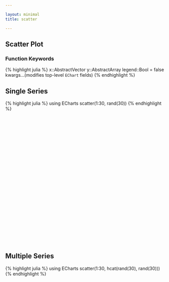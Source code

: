 ```yaml
---

layout: minimal
title: scatter

---
```


## Scatter Plot

### Function Keywords
{% highlight julia %}
x::AbstractVector
y::AbstractArray
legend::Bool = false
kwargs...(modifies top-level `EChart` fields)
{% endhighlight %}

## Single Series
{% highlight julia %}
using ECharts
scatter(1:30, rand(30))
{% endhighlight %}

<div id="scatter" style="height:400px;width:800px;"></div>
<script type="text/javascript">
    // Initialize after dom ready
    var myChart = echarts.init(document.getElementById("scatter"));

    // Load data into the ECharts instance
    myChart.setOption({"xAxis":[{"show":true,"data":[1.0,2.0,3.0,4.0,5.0,6.0,7.0,8.0,9.0,10.0,11.0,12.0,13.0,14.0,15.0,16.0,17.0,18.0,19.0,20.0,21.0,22.0,23.0,24.0,25.0,26.0,27.0,28.0,29.0,30.0],"type":"category"}],"yAxis":[{"show":true,"type":"value"}],"toolbox":{"itemGap":15,"show":false,"x":"right","feature":{},"orient":"vertical","y":"center"},"title":{},"series":[{"data":[0.28349037481431383,0.7779501781342211,0.5034440179017441,0.025535025772706055,0.6183463419067843,0.4288179088209456,0.2634386479202955,0.05255994192478419,0.3957871564877886,0.1980999405728805,0.21219556161459274,0.39069746174715525,0.1331723440449284,0.31737347363879564,0.9733990953658405,0.6857222361850577,0.5501104994151236,0.8740011821737608,0.21468315301631802,0.8186274264041322,0.9676316667608766,0.5812029667394709,0.8919983593065945,0.29503481636592777,0.6710642075732647,0.04064753977127866,0.20677311746585803,0.11074273794658196,0.5734841870800895,0.607140501804825],"smooth":false,"type":"scatter"}],"backgroundColor":"rgba(0,0,0,0)"});
</script>

## Multiple Series
{% highlight julia %}
using ECharts
scatter(1:30, hcat(rand(30), rand(30)))
{% endhighlight %}

<div id="scatter2" style="height:400px;width:800px;"></div>
<script type="text/javascript">
    // Initialize after dom ready
    var myChart = echarts.init(document.getElementById("scatter2"));

    // Load data into the ECharts instance
    myChart.setOption({"xAxis":[{"scale":false,"gridIndex":0,"splitNumber":5,"minInterval":0,"silent":true,"data":[1.0,2.0,3.0,4.0,5.0,6.0,7.0,8.0,9.0,10.0,11.0,12.0,13.0,14.0,15.0,16.0,17.0,18.0,19.0,20.0,21.0,22.0,23.0,24.0,25.0,26.0,27.0,28.0,29.0,30.0],"inverse":false,"type":"category","nameLocation":"start","nameGap":15}],"yAxis":[{"scale":false,"gridIndex":0,"splitNumber":5,"minInterval":0,"silent":true,"inverse":false,"type":"value","nameLocation":"start","nameGap":15}],"toolbox":{"feature":{},"itemSize":15,"orient":"vertical","height":"auto","zlevel":0,"z":2,"itemGap":10,"right":"auto","top":"center","width":"auto","show":false,"showTitle":true},"title":{"left":"left","borderColor":"transparent","bottom":"auto","padding":5,"zlevel":0,"borderWidth":1,"target":"blank","z":2,"itemGap":5,"backgroundColor":"transparent","shadowOffsetY":0,"shadowOffsetX":0,"right":"auto","top":"auto","subtarget":"blank","show":true},"series":[{"data":[0.831929310055439,0.20374375237877862,0.7241458029892622,0.1972815906720189,0.12044779018604945,0.8529780874298847,0.8608079645373481,0.7630863988865804,0.37134216913736706,0.8023217369238693,0.9685009471268444,0.35537617864769677,0.37772792322453275,0.8502510792630622,0.09374123998751704,0.1281184852243218,0.6199180634427666,0.3465624264910867,0.7293354715626428,0.9238290811073668,0.3827833584700764,0.8185218616268428,0.5692684874941278,0.44275903495953495,0.7520685535142144,0.566043715748707,0.5519294020944534,0.9691034230681932,0.15706340768670835,0.9824328942454952],"smooth":false,"minSize":"0%","type":"scatter","maxSize":"100%"},{"data":[0.852042139277805,0.675518995374687,0.027944033432996562,0.10274354967890753,0.7248091617167529,0.2596626726458453,0.3826649120929533,0.583999545927876,0.03352710561158423,0.8396410489028099,0.9787210813108083,0.597684444266882,0.9395943909497955,0.8936281717514674,0.4035533650846965,0.3210975756164751,0.5607413198378635,0.5767104197118142,0.3149626146374429,0.008423418778473968,0.4053930992682191,0.6565869466830263,0.6094257860831427,0.2199094469706393,0.9537813594874036,0.32818895788370694,0.11973092272093933,0.27525240392552996,0.1952695354423779,0.9575831119455962],"smooth":false,"minSize":"0%","type":"scatter","maxSize":"100%"}]});
</script>
